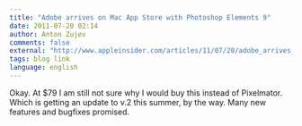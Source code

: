 ```yaml
---
title: "Adobe arrives on Mac App Store with Photoshop Elements 9"
date: 2011-07-20 02:14
author: Anton Zujev
comments: false
external: "http://www.appleinsider.com/articles/11/07/20/adobe_arrives_on_mac_app_store_with_photoshop_elements_9.html"
tags: blog link
language: english
---
```


Okay. At $79 I am still not sure why I would buy this instead of Pixelmator. Which is getting an update to v.2 this summer, by the way. Many new features and bugfixes promised.
